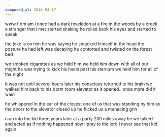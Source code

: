 ```yaml
---
composed_at: 2016-04-07
---
```

www
f dm am
i once had a dark revelation
at a fire in the woods by a creek
a stranger that i met started shaking
he rolled back his eyes and started to speak

the joke is on him he was saying
he smacked himself in the head
the posture he had left was decaying
he contorted and twisted on the forest bed

we smoked cigarettes as we held him
we held him down with all of our might
he was trying to kick his heels past his sternum
we held him for all of the night

it was not until several hours later
his conscious returned to his brain
we walked him back to his dorm room elevator
as it opened.. once more did it wain

he whispered in the ear of the closest
one of us that was standing by him
as the doors to the elevator closed up
he flicked us a menacing grin

i ran into the kid three years later
at a party 200 miles away
he we talked and acted as if nothing happened
now i pray to the lord i never see that kid again
